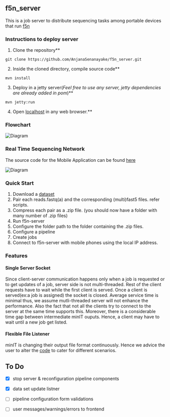 
## f5n_server
This is a job server to distribute sequencing tasks among portable devices that run [f5n](https://github.com/SanojPunchihewa/f5n)

### Instructions to deploy server

1) Clone the repository**

`git clone https://github.com/AnjanaSenanayake/f5n_server.git`

2) Inside the cloned directory, compile source code**

`mvn install`

3) Deploy in a jetty server(*Feel free to use any server, jetty dependencies are already added in pom*)**

`mvn jetty:run`

4) Open [localhost](http://localhost:8080/) in any web browser.**

### Flowchart
![Diagram](https://github.com/hiruna72/f5n_server/blob/master/f5n_server_flow_chart.png)

### Real Time Sequencing Network
The source code for the Mobile Application can be found [here](https://github.com/SanojPunchihewa/f5n) 

![Diagram](https://github.com/hiruna72/f5n/blob/master/server_mobile_connection.png)

### Quick Start

1) Download a [dataset](https://github.com/nanopore-wgs-consortium/NA12878/blob/master/Genome.md)
2) Pair each reads.fastq(a) and the corresponding (multi)fast5 files. refer scripts. 
3) Compress each pair as a .zip file. (you should now have a folder with many number of .zip files)
4) Run f5n-server
5) Configure the folder path to the folder containing the .zip files.
6) Configure a pipeline
7) Create jobs
8) Connect to f5n-server with mobile phones using the local IP address.

### Features
#### Single Server Socket
Since client-server communication happens only when a job is requested or to get updates of a job, server side is not multi-threaded. Rest of the client requests have to wait while the first client is served. Once a client is served(ex:a job is assigned) the socket is closed. Average service time is minimal thus, we assume mutli-threaded server will not enhance the performance. Also the fact that not all the clients try to connect to the server at the same time supports this. Moreover, there is a considerable time gap between intermediate minIT ouputs. Hence, a client may have to wait until a new job get listed.

#### Flexible File Listener
minIT is changing their output file format continuously. Hence we advice the user to alter the [code](https://github.com/AnjanaSenanayake/f5n_server/blob/106df454fe39f6873115e5e43c196021a847aa99/src/main/java/com/mobilegenomics/f5n/controller/DataController.java#L50) to cater for different scenarios.

## To Do
- [x] stop server & reconfiguration pipeline components
- [x] data set update listner
- [ ] pipeline configuration form validations
- [ ] user messages/warnings/errors to frontend

